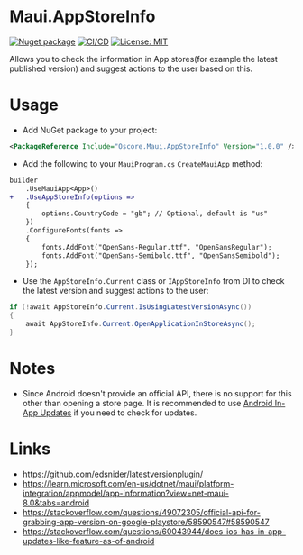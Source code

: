 # Maui.AppStoreInfo

[![Nuget package](https://img.shields.io/nuget/vpre/Oscore.Maui.AppStoreInfo)](https://www.nuget.org/packages/Oscore.Maui.AppStoreInfo/)
[![CI/CD](https://github.com/oscoreio/Maui.AppStoreInfo/actions/workflows/dotnet.yml/badge.svg?branch=main)](https://github.com/oscoreio/Maui.AppStoreInfo/actions/workflows/dotnet.yml)
[![License: MIT](https://img.shields.io/github/license/oscoreio/Maui.AppStoreInfo)](https://github.com/oscoreio/Maui.AppStoreInfo/blob/main/LICENSE)

Allows you to check the information in App stores(for example the latest published version)
and suggest actions to the user based on this.

# Usage
- Add NuGet package to your project:
```xml
<PackageReference Include="Oscore.Maui.AppStoreInfo" Version="1.0.0" />
```
- Add the following to your `MauiProgram.cs` `CreateMauiApp` method:
```diff
builder
    .UseMauiApp<App>()
+   .UseAppStoreInfo(options =>
    {
        options.CountryCode = "gb"; // Optional, default is "us"
    })
    .ConfigureFonts(fonts =>
    {
        fonts.AddFont("OpenSans-Regular.ttf", "OpenSansRegular");
        fonts.AddFont("OpenSans-Semibold.ttf", "OpenSansSemibold");
    });
```
- Use the `AppStoreInfo.Current` class or `IAppStoreInfo` from DI to check the latest version and suggest actions to the user:
```csharp
if (!await AppStoreInfo.Current.IsUsingLatestVersionAsync())
{
    await AppStoreInfo.Current.OpenApplicationInStoreAsync();
}
```

# Notes
- Since Android doesn't provide an official API, there is no support for this other than opening a store page. It is recommended to use [Android In-App Updates](https://github.com/oscoreio/Maui.Android.InAppUpdates) if you need to check for updates.

# Links
- https://github.com/edsnider/latestversionplugin/
- https://learn.microsoft.com/en-us/dotnet/maui/platform-integration/appmodel/app-information?view=net-maui-8.0&tabs=android
- https://stackoverflow.com/questions/49072305/official-api-for-grabbing-app-version-on-google-playstore/58590547#58590547
- https://stackoverflow.com/questions/60043944/does-ios-has-in-app-updates-like-feature-as-of-android

